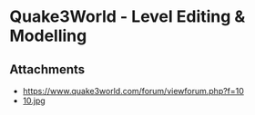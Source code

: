 # Quake3World - Level Editing & Modelling

## Attachments

- https://www.quake3world.com/forum/viewforum.php?f=10
- [10.jpg](https://trello.com/1/cards/5eadf7f5cc82da871fda5227/attachments/5eadf7f6cc82da871fda52d5/download/10.jpg)
